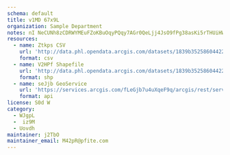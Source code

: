 ```yaml
---
schema: default
title: v1MD 67x9L 
organization: Sample Department 
notes: nI NeCUNh8zCDRWYMEuFZoKBuOqyPQqy7AGr0QeLjj4JsO9fPg38asKi5rTHUiHWmcXgSZ6S2wkno5l0blmb3IpwL67zcvx2M1vJ 
resources:
  - name: Ztkps CSV
    url: 'http://data.phl.opendata.arcgis.com/datasets/1839b35258604422b0b520cbb668df0d_0.csv'
    format: csv
  - name: V2HPf Shapefile
    url: 'http://data.phl.opendata.arcgis.com/datasets/1839b35258604422b0b520cbb668df0d_0.zip'
    format: shp
  - name: seJjb GeoService
    url: 'https://services.arcgis.com/fLeGjb7u4uXqeF9q/arcgis/rest/services/Air_Monitoring_Stations/FeatureServer/0/query'
    format: api
license: S0d W 
category:
  - WJgpL 
  -  iz9M 
  - Uovdh 
maintainer: j2TbO  
maintainer_email: M42pR@pfite.com
---
```

